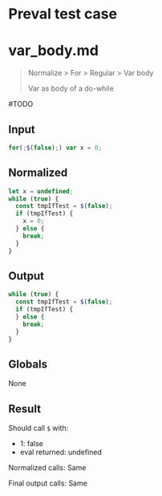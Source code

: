 # Preval test case

# var_body.md

> Normalize > For > Regular > Var body
>
> Var as body of a do-while

#TODO

## Input

`````js filename=intro
for(;$(false);) var x = 0;
`````

## Normalized

`````js filename=intro
let x = undefined;
while (true) {
  const tmpIfTest = $(false);
  if (tmpIfTest) {
    x = 0;
  } else {
    break;
  }
}
`````

## Output

`````js filename=intro
while (true) {
  const tmpIfTest = $(false);
  if (tmpIfTest) {
  } else {
    break;
  }
}
`````

## Globals

None

## Result

Should call `$` with:
 - 1: false
 - eval returned: undefined

Normalized calls: Same

Final output calls: Same
